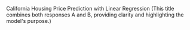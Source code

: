 California Housing Price Prediction with Linear Regression   (This title combines both responses A and B, providing clarity and highlighting the model's purpose.)
